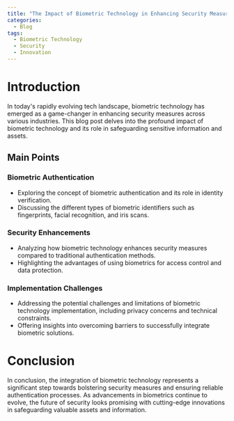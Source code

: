 ```yaml
---
title: "The Impact of Biometric Technology in Enhancing Security Measures"
categories:
  - Blog
tags:
  - Biometric Technology
  - Security
  - Innovation
---
```


# Introduction
In today's rapidly evolving tech landscape, biometric technology has emerged as a game-changer in enhancing security measures across various industries. This blog post delves into the profound impact of biometric technology and its role in safeguarding sensitive information and assets.

## Main Points
### Biometric Authentication
- Exploring the concept of biometric authentication and its role in identity verification.
- Discussing the different types of biometric identifiers such as fingerprints, facial recognition, and iris scans.

### Security Enhancements
- Analyzing how biometric technology enhances security measures compared to traditional authentication methods.
- Highlighting the advantages of using biometrics for access control and data protection.

### Implementation Challenges
- Addressing the potential challenges and limitations of biometric technology implementation, including privacy concerns and technical constraints.
- Offering insights into overcoming barriers to successfully integrate biometric solutions.

# Conclusion
In conclusion, the integration of biometric technology represents a significant step towards bolstering security measures and ensuring reliable authentication processes. As advancements in biometrics continue to evolve, the future of security looks promising with cutting-edge innovations in safeguarding valuable assets and information.